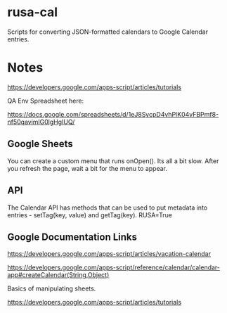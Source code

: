 # rusa-cal
Scripts for converting JSON-formatted calendars to Google Calendar entries.

# Notes

https://developers.google.com/apps-script/articles/tutorials 

QA Env Spreadsheet here:

https://docs.google.com/spreadsheets/d/1eJ8SycpD4vhPlK04vFBPmf8-nf50qavimlG0lgHgIUQ/ 

## Google Sheets 

You can create a custom menu that runs onOpen().   Its all a bit slow.   After you 
refresh the page, wait a bit for the menu to appear.

## API

The Calendar API has methods that can be used to put metadata into entries -
setTag(key, value) and getTag(key).  RUSA=True

## Google Documentation Links

https://developers.google.com/apps-script/articles/vacation-calendar

https://developers.google.com/apps-script/reference/calendar/calendar-app#createCalendar(String,Object)

Basics of manipulating sheets.

https://developers.google.com/apps-script/articles/tutorials

